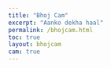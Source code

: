 ```yaml
---
title: "Bhoj Cam"
excerpt: "Aanko dekha haal"
permalink: /bhojcam.html
toc: true
layout: bhojcam
cam: true
---
```

